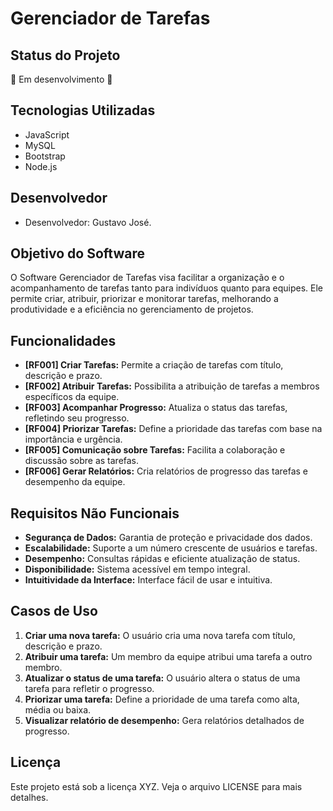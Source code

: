 # Gerenciador de Tarefas

## Status do Projeto
🚧 Em desenvolvimento 🚧

## Tecnologias Utilizadas
- JavaScript
- MySQL
- Bootstrap
- Node.js

## Desenvolvedor
- Desenvolvedor: Gustavo José.

## Objetivo do Software
O Software Gerenciador de Tarefas visa facilitar a organização e o acompanhamento de tarefas tanto para indivíduos quanto para equipes. Ele permite criar, atribuir, priorizar e monitorar tarefas, melhorando a produtividade e a eficiência no gerenciamento de projetos.

## Funcionalidades
- **[RF001] Criar Tarefas:** Permite a criação de tarefas com título, descrição e prazo.
- **[RF002] Atribuir Tarefas:** Possibilita a atribuição de tarefas a membros específicos da equipe.
- **[RF003] Acompanhar Progresso:** Atualiza o status das tarefas, refletindo seu progresso.
- **[RF004] Priorizar Tarefas:** Define a prioridade das tarefas com base na importância e urgência.
- **[RF005] Comunicação sobre Tarefas:** Facilita a colaboração e discussão sobre as tarefas.
- **[RF006] Gerar Relatórios:** Cria relatórios de progresso das tarefas e desempenho da equipe.

## Requisitos Não Funcionais
- **Segurança de Dados:** Garantia de proteção e privacidade dos dados.
- **Escalabilidade:** Suporte a um número crescente de usuários e tarefas.
- **Desempenho:** Consultas rápidas e eficiente atualização de status.
- **Disponibilidade:** Sistema acessível em tempo integral.
- **Intuitividade da Interface:** Interface fácil de usar e intuitiva.

## Casos de Uso
1. **Criar uma nova tarefa:** O usuário cria uma nova tarefa com título, descrição e prazo.
2. **Atribuir uma tarefa:** Um membro da equipe atribui uma tarefa a outro membro.
3. **Atualizar o status de uma tarefa:** O usuário altera o status de uma tarefa para refletir o progresso.
4. **Priorizar uma tarefa:** Define a prioridade de uma tarefa como alta, média ou baixa.
5. **Visualizar relatório de desempenho:** Gera relatórios detalhados de progresso.

## Licença
Este projeto está sob a licença XYZ. Veja o arquivo LICENSE para mais detalhes.
